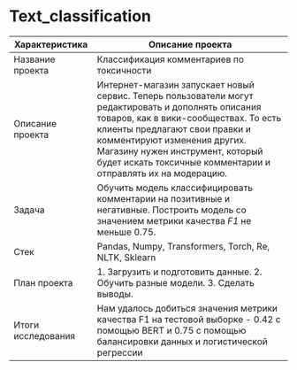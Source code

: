 
# Text_classification



| Характеристика       | Описание проекта                |
| ------------- |------------------|
| Название проекта    |Классификация комментариев по токсичности|
| Описание проекта    | Интернет-магазин запускает новый сервис. Теперь пользователи могут редактировать и дополнять описания товаров, как в вики-сообществах. То есть клиенты предлагают свои правки и комментируют изменения других. Магазину нужен инструмент, который будет искать токсичные комментарии и отправлять их на модерацию.|
| Задача  | Обучить модель классифицировать комментарии на позитивные и негативные. Построить модель со значением метрики качества *F1* не меньше 0.75. |
| Стек  | Pandas, Numpy, Transformers, Torch, Re, NLTK, Sklearn      |
| План проекта  | 1. Загрузить и подготовить данные. 2. Обучить разные модели.  3. Сделать выводы.         |
| Итоги исследования  | Нам удалось добиться значения метрики качества F1 на тестовой выборке - 0.42 с помощью BERT и 0.75 с помощью балансировки данных и логистической регрессии         |
